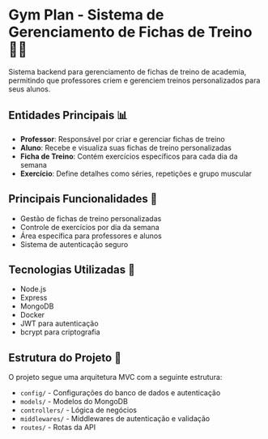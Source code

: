 # Gym Plan - Sistema de Gerenciamento de Fichas de Treino 🏋️‍♂️

Sistema backend para gerenciamento de fichas de treino de academia, permitindo que professores criem e gerenciem treinos personalizados para seus alunos.

## Entidades Principais 📊

- **Professor**: Responsável por criar e gerenciar fichas de treino
- **Aluno**: Recebe e visualiza suas fichas de treino personalizadas
- **Ficha de Treino**: Contém exercícios específicos para cada dia da semana
- **Exercício**: Define detalhes como séries, repetições e grupo muscular

## Principais Funcionalidades 🎯

- Gestão de fichas de treino personalizadas
- Controle de exercícios por dia da semana
- Área específica para professores e alunos
- Sistema de autenticação seguro

## Tecnologias Utilizadas 🚀

- Node.js
- Express
- MongoDB
- Docker
- JWT para autenticação
- bcrypt para criptografia

## Estrutura do Projeto 📁

O projeto segue uma arquitetura MVC com a seguinte estrutura:

- `config/` - Configurações do banco de dados e autenticação
- `models/` - Modelos do MongoDB
- `controllers/` - Lógica de negócios
- `middlewares/` - Middlewares de autenticação e validação
- `routes/` - Rotas da API